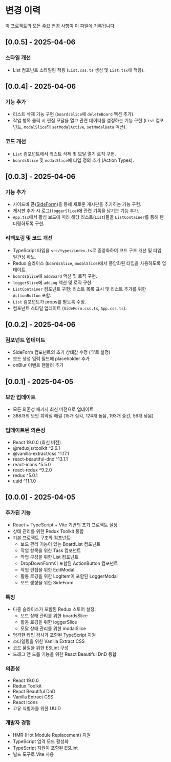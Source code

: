 # 변경 이력

이 프로젝트의 모든 주요 변경 사항이 이 파일에 기록됩니다.

## [0.0.5] - 2025-04-06

### 스타일 개선
- List 컴포넌트 스타일링 적용 (`List.css.ts` 생성 및 `List.tsx`에 적용).

## [0.0.4] - 2025-04-06

### 기능 추가
- 리스트 삭제 기능 구현 (`boardsSlice`에 `deleteBoard` 액션 추가).
- 작업 항목 클릭 시 편집 모달을 열고 관련 데이터를 설정하는 기능 구현 (`List` 컴포넌트, `modalSlice`의 `setModalActive`, `setModalData` 액션).

### 코드 개선
- `List` 컴포넌트에서 리스트 삭제 및 모달 열기 로직 구현.
- `boardsSlice` 및 `modalSlice`에 타입 정의 추가 (Action Types).

## [0.0.3] - 2025-04-06

### 기능 추가
- 사이드바 폼([SideForm](cci:1://file:///Users/jihwooon/Workspaces/typescript-study/programmers/REACT-TASK-APP/src/components/BoardList/SideForm/SideForm.tsx:13:0-55:1))을 통해 새로운 게시판을 추가하는 기능 구현.
- 게시판 추가 시 로그(`loggerSlice`)에 관련 기록을 남기는 기능 추가.
- `App.tsx`에서 활성 보드에 따라 해당 리스트(`List`)들을 `ListContainer`를 통해 렌더링하도록 구현.

### 리팩토링 및 코드 개선
- TypeScript 타입을 `src/types/index.ts`로 중앙화하여 코드 구조 개선 및 타입 일관성 확보.
- Redux 슬라이스 (`boardsSlice`, `modalSlice`)에서 중앙화된 타입을 사용하도록 업데이트.
- `boardsSlice`에 `addBoard` 액션 및 로직 구현.
- `loggerSlice`에 `addLog` 액션 및 로직 구현.
- `ListContainer` 컴포넌트 구현: 리스트 목록 표시 및 리스트 추가를 위한 `ActionButton` 포함.
- `List` 컴포넌트가 props를 받도록 수정.
- 컴포넌트 스타일 업데이트 (`SideForm.css.ts`, `App.css.ts`).

## [0.0.2] - 2025-04-06

### 컴포넌트 업데이트
- SideForm 컴포넌트의 초기 상태값 수정 ('1'로 설정)
- 보드 생성 입력 필드에 placeholder 추가
- onBlur 이벤트 핸들러 추가

## [0.0.1] - 2025-04-05

### 보안 업데이트
- 모든 의존성 패키지 최신 버전으로 업데이트
- 388개의 보안 취약점 해결 (15개 심각, 124개 높음, 193개 중간, 56개 낮음)

### 업데이트된 의존성
- React 19.0.0 (최신 버전)
- @reduxjs/toolkit ^2.6.1
- @vanilla-extract/css ^1.17.1
- react-beautiful-dnd ^13.1.1
- react-icons ^5.5.0
- react-redux ^9.2.0
- redux ^5.0.1
- uuid ^11.1.0

## [0.0.0] - 2025-04-05

### 추가된 기능
- React + TypeScript + Vite 기반의 초기 프로젝트 설정
- 상태 관리를 위한 Redux Toolkit 통합
- 기본 프로젝트 구조와 컴포넌트:
  - 보드 관리 기능이 있는 BoardList 컴포넌트
  - 작업 항목을 위한 Task 컴포넌트
  - 작업 구성을 위한 List 컴포넌트
  - DropDownForm이 포함된 ActionButton 컴포넌트
  - 작업 편집을 위한 EditModal
  - 활동 로깅을 위한 LogItem이 포함된 LoggerModal
  - 보드 생성을 위한 SideForm

### 특징
- 다중 슬라이스가 포함된 Redux 스토어 설정:
  - 보드 상태 관리를 위한 boardsSlice
  - 활동 로깅을 위한 loggerSlice
  - 모달 상태 관리를 위한 modalSlice
- 엄격한 타입 검사가 포함된 TypeScript 지원
- 스타일링을 위한 Vanilla Extract CSS
- 코드 품질을 위한 ESLint 구성
- 드래그 앤 드롭 기능을 위한 React Beautiful DnD 통합

### 의존성
- React 19.0.0
- Redux Toolkit
- React Beautiful DnD
- Vanilla Extract CSS
- React Icons
- 고유 식별자를 위한 UUID

### 개발자 경험
- HMR (Hot Module Replacement) 지원
- TypeScript 엄격 모드 활성화
- TypeScript 지원이 포함된 ESLint
- 빌드 도구로 Vite 사용